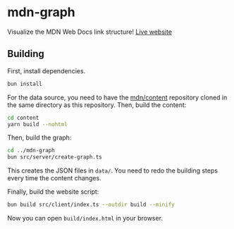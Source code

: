 # mdn-graph

Visualize the MDN Web Docs link structure! [Live website](https://jc-verse.github.io/mdn-graph/)

## Building

First, install dependencies.

```sh
bun install
```

For the data source, you need to have the [mdn/content](https://github.com/mdn/content) repository cloned in the same directory as this repository. Then, build the content:

```sh
cd content
yarn build --nohtml
```

Then, build the graph:

```sh
cd ../mdn-graph
bun src/server/create-graph.ts
```

This creates the JSON files in `data/`. You need to redo the building steps every time the content changes.

Finally, build the website script:

```sh
bun build src/client/index.ts --outdir build --minify
```

Now you can open `build/index.html` in your browser.
